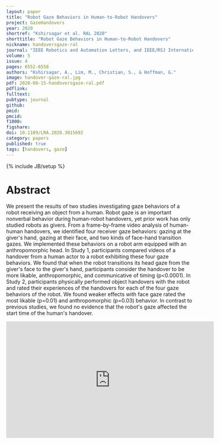 ```yaml
---
layout: paper
title: "Robot Gaze Behaviors in Human-to-Robot Handovers"
project: GazeHandovers
year: 2020
shortref: "Kshirsagar et al. RAL 2020"
shorttitle: "Robot Gaze Behaviors in Human-to-Robot Handovers"
nickname: handoversgaze-ral
journal: "IEEE Robotics and Automation Letters, and IEEE/RSJ International Conference on Intelligent Robots and Systems (IROS)"
volume: 5 
issue: 4
pages: 6552-6558
authors: "Kshirsagar, A., Lim, M., Christian, S., & Hoffman, G."
image: handover-gaze-ral.jpg
pdf: 2020-08-15-handoversgaze-ral.pdf
pdflink: 
fulltext:  
pubtype: journal
github:
pmid:  
pmcid:
f1000:
figshare:
doi: 10.1109/LRA.2020.3015692
category: papers
published: true
tags: [handovers, gaze]
---
```

{% include JB/setup %}

# Abstract

We present the results of two studies investigating gaze behaviors of a robot receiving an object from a human. Robot gaze is an important nonverbal behavior during human-robot handovers, yet prior work has only studied robots as givers. From a frame-by-frame video analysis of human-human handovers, we identified four receiver gaze behaviors: gazing at the giver's hand, gazing at their face, and two kinds of face-hand transition gazes.
We implemented these behaviors on a robot arm equipped with an anthropomorphic head.
In Study 1, participants compared videos of a handover from a human actor to a robot exhibiting these four gaze behaviors. We found that when the robot transitions its head gaze from the giver's face to the giver's hand, participants consider the handover to be more likable, anthropomorphic, and communicative of timing (p<0.0001).
In Study 2, participants physically performed object handovers with the robot and rated their  experiences of the handovers for each of the four gaze behaviors of the robot.
We found weaker effects with face gaze rated the most likable (p=0.01) and anthropomorphic (p=0.03) behavior. In contrast to previous studies, we found no evidence that the robot's gaze affected the start time of the human's handover. 

<center>
<iframe width="560" height="315" src="https://www.youtube.com/embed/eW6IvZKLrlQ" frameborder="0" allow="accelerometer; autoplay; clipboard-write; encrypted-media; gyroscope; picture-in-picture" allowfullscreen></iframe>
</center>